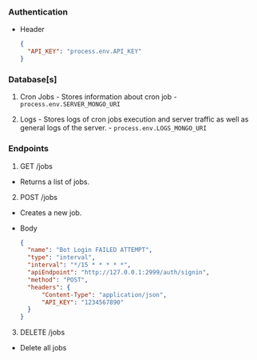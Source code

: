 ### Authentication

- Header

  ```json
  {
  	"API_KEY": "process.env.API_KEY"
  }
  ```

### Database[s]

1.  Cron Jobs - Stores information about cron job - `process.env.SERVER_MONGO_URI`

2.  Logs - Stores logs of cron jobs execution and server traffic as well as general logs of the server. - `process.env.LOGS_MONGO_URI`

### Endpoints

1. GET /jobs

- Returns a list of jobs.

2. POST /jobs

- Creates a new job.

- Body

  ```json
  {
  	"name": "Bot Login FAILED ATTEMPT",
  	"type": "interval",
  	"interval": "*/15 * * * * *",
  	"apiEndpoint": "http://127.0.0.1:2999/auth/signin",
  	"method": "POST",
  	"headers": {
  		"Content-Type": "application/json",
  		"API_KEY": "1234567890"
  	}
  }
  ```

3. DELETE /jobs

- Delete all jobs
